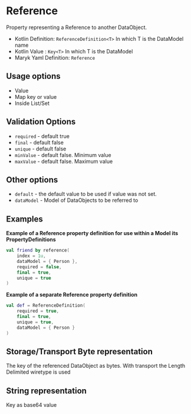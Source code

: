 # Reference
Property representing a Reference to another DataObject.

- Kotlin Definition: `ReferenceDefinition<T>` In which T is the DataModel name
- Kotlin Value : `Key<T>` In which T is the DataModel
- Maryk Yaml Definition: `Reference`

## Usage options
- Value
- Map key or value
- Inside List/Set

## Validation Options
- `required` - default true
- `final` - default false
- `unique` - default false
- `minValue` - default false. Minimum value
- `maxValue` - default false. Maximum value

## Other options
- `default` - the default value to be used if value was not set.
- `dataModel` - Model of DataObjects to be referred to

## Examples

**Example of a Reference property definition for use within a Model its PropertyDefinitions**
```kotlin
val friend by reference(
    index = 1u,
    dataModel = { Person },
    required = false,
    final = true,
    unique = true
)
```

**Example of a separate Reference property definition**
```kotlin
val def = ReferenceDefinition(
    required = true,
    final = true,
    unique = true,
    dataModel = { Person }
)
```

## Storage/Transport Byte representation
The key of the referenced DataObject as bytes. With transport the Length Delimited
wiretype is used

## String representation
Key as base64 value
